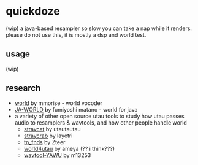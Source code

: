 # quickdoze

(wip) a java-based resampler so slow you can take a nap while it renders. please do not use this, it is mostly a dsp and world test.

## usage

(wip)

## research

- [world](https://github.com/mmorise/World) by mmorise - world vocoder
- [JA-WORLD](https://gitlab.com/f-matano44/world-for-java) by fumiyoshi matano - world for java
- a variety of other open source utau tools to study how utau passes audio to resamplers & wavtools, and how other people handle world
  - [straycat](https://github.com/UtaUtaUtau/straycat) by utautautau
  - [straycrab](https://github.com/layetri/straycrab) by layetri
  - [tn_fnds](https://github.com/ohac/tn_fnds) by Zteer
  - [world4utau](https://utau2008.xrea.jp/mp3/engine_hikaku.html) by ameya (?? i think???)
  - [wavtool-YAWU](https://github.com/m13253/wavtool-yawu) by m13253
